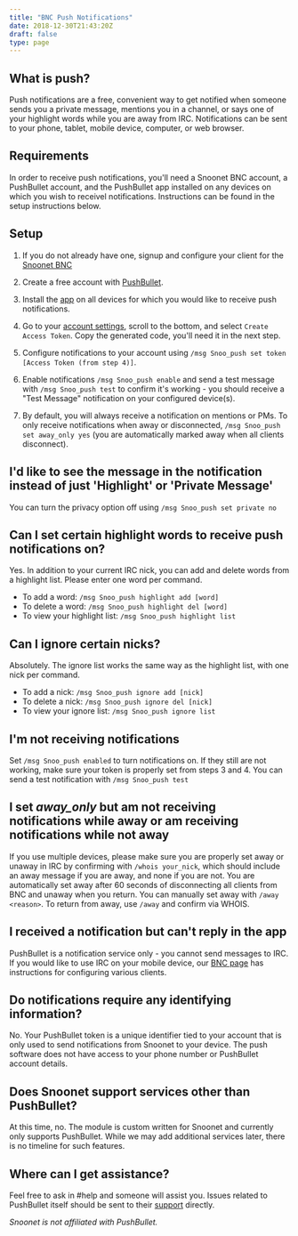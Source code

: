 ```yaml
---
title: "BNC Push Notifications"
date: 2018-12-30T21:43:20Z
draft: false
type: page
---
```


## What is push?

Push notifications are a free, convenient way to get notified when someone sends
you a private message, mentions you in a channel, or says one of your highlight
words while you are away from IRC. Notifications can be sent to your phone,
tablet, mobile device, computer, or web browser.

## Requirements

In order to receive push notifications, you'll need a Snoonet BNC account, a
PushBullet account, and the PushBullet app installed on any devices on which you
wish to receivel notifications. Instructions can be found in the setup
instructions below.

## Setup

1) If you do not already have one, signup and configure your client for the
   [Snoonet BNC](/bnc)

2) Create a free account with [PushBullet](https://www.pushbullet.com).

3) Install the [app](https://www.pushbullet.com/apps) on all devices for which
   you would like to receive push notifications.

4) Go to your [account settings](https://www.pushbullet.com/#settings/account),
   scroll to the bottom, and select `Create Access Token`. Copy the generated
   code, you'll need it in the next step.

5) Configure notifications to your account using
   `/msg Snoo_push set token [Access Token (from step 4)]`.

6) Enable notifications `/msg Snoo_push enable` and send a test message with
   `/msg Snoo_push test` to confirm it's working - you should receive a "Test
   Message" notification on your configured device(s).

7) By default, you will always receive a notification on mentions or PMs. To
   only receive notifications when away or disconnected,
   `/msg Snoo_push set away_only yes` (you are automatically marked away when
   all clients disconnect).

## I'd like to see the message in the notification instead of just 'Highlight' or 'Private Message'

You can turn the privacy option off using `/msg Snoo_push set private no`

## Can I set certain highlight words to receive push notifications on?

Yes. In addition to your current IRC nick, you can add and delete words from a
highlight list. Please enter one word per command.

* To add a word: `/msg Snoo_push highlight add [word]`
* To delete a word: `/msg Snoo_push highlight del [word]`
* To view your highlight list: `/msg Snoo_push highlight list`

## Can I ignore certain nicks?

Absolutely. The ignore list works the same way as the highlight list, with one
nick per command.

* To add a nick: `/msg Snoo_push ignore add [nick]`
* To delete a nick: `/msg Snoo_push ignore del [nick]`
* To view your ignore list: `/msg Snoo_push ignore list`

## I'm not receiving notifications

Set `/msg Snoo_push enabled` to turn notifications on. If they still are not
working, make sure your token is properly set from steps 3 and 4. You can send a
test notification with `/msg Snoo_push test`

## I set *away_only* but am not receiving notifications while away or am receiving notifications while not away

If you use multiple devices, please make sure you are properly set away or
unaway in IRC by confirming with `/whois your_nick`, which should include an
away message if you are away, and none if you are not. You are automatically set
away after 60 seconds of disconnecting all clients from BNC and unaway when you
return. You can manually set away with `/away <reason>`. To return from away,
use `/away` and confirm via WHOIS.

## I received a notification but can't reply in the app

PushBullet is a notification service only - you cannot send messages to IRC. If
you would like to use IRC on your mobile device, our
[BNC page](/bnc) has instructions for configuring various clients.

## Do notifications require any identifying information?

No. Your PushBullet token is a unique identifier tied to your account that is
only used to send notifications from Snoonet to your device. The push software
does not have access to your phone number or PushBullet account details.

## Does Snoonet support services other than PushBullet?

At this time, no. The module is custom written for Snoonet and currently only
supports PushBullet. While we may add additional services later, there is no
timeline for such features.

## Where can I get assistance?

Feel free to ask in #help and someone will assist you. Issues related to
PushBullet itself should be sent to their
[support](https://www.pushbullet.com/support) directly.

*Snoonet is not affiliated with PushBullet.*

